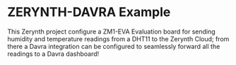 # ZERYNTH-DAVRA Example

This Zerynth project configure a ZM1-EVA Evaluation board for sending humidity and temperature readings from a DHT11 to the Zerynth Cloud;
from there a Davra integration can be configured to seamlessly forward all the readings to a Davra dashboard!
